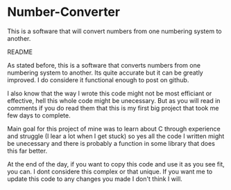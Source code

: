 # Number-Converter
This is a software that will convert numbers from one numbering system to another.

README

As stated before, this is a software that converts numbers from one numbering system to another. Its quite accurate but it can be greatly improved. I do considere it functional enough to post on github.

I also know that the way I wrote this code might not be most efficiant or effective, hell this whole code might be unecessary. But as you will read in comments if you do read them that this is my first big project that took me few days to complete.

Main goal for this project of mine was to learn about C through experience and struggle (I lear a lot when I get stuck) so yes all the code I written might be unecessary and there is probably a function in some library that does this far better.

At the end of the day, if you want to copy this code and use it as you see fit, you can. I dont considere this complex or that unique. If you want me to update this code to any changes you made I don't think I will.
